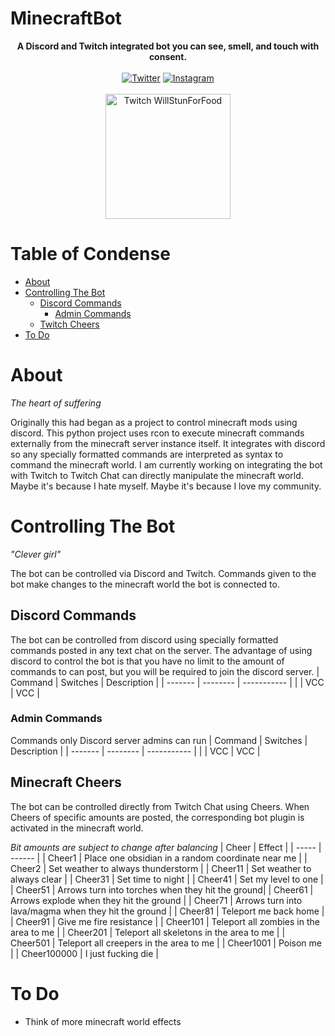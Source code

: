 # MinecraftBot
<p align="center">
  <b>A Discord and Twitch integrated bot you can see, smell, and touch with consent.</b>
  <br><br>
  <a href="https://twitter.com/intent/follow?screen_name=jcmkyoutube"><img src="https://img.shields.io/twitter/follow/jcmkyoutube?style=social&logo=twitter" alt="Twitter"></a>
  <a href="https://www.instagram.com/just.call.me.koko"><img src="https://img.shields.io/badge/Follow%20Me-Instagram-orange" alt="Instagram"/></a>
  <br><br>
  <a href="https://www.twitch.tv/willstunforfood"><img src="https://assets.stickpng.com/images/580b57fcd9996e24bc43c540.png" alt="Twitch WillStunForFood" width="200"></a>
</p>
 
# Table of Condense
- [About](#about)
- [Controlling The Bot](#controlling-the-bot)
  - [Discord Commands](#discord-commands)
    - [Admin Commands](#admin-commands)
  - [Twitch Cheers](#minecraft-cheers)
- [To Do](#to-do)

# About
*The heart of suffering*

Originally this had began as a project to control minecraft mods using discord. This python project uses rcon to execute minecraft commands externally from the minecraft server instance itself. It integrates with discord so any specially formatted commands are interpreted as syntax to command the minecraft world. I am currently working on integrating the bot with Twitch to Twitch Chat can directly manipulate the minecraft world. Maybe it's because I hate myself. Maybe it's because I love my community.

# Controlling The Bot
*"Clever girl"*

The bot can be controlled via Discord and Twitch. Commands given to the bot make changes to the minecraft world the bot is connected to.

## Discord Commands
The bot can be controlled from discord using specially formatted commands posted in any text chat on the server. The advantage of using discord to control the bot is that you have no limit to the amount of commands to can post, but you will be required to join the discord server.
| Command | Switches | Description |
| ------- | -------- | ----------- |
|         | VCC      | VCC         |

### Admin Commands
Commands only Discord server admins can run
| Command | Switches | Description |
| ------- | -------- | ----------- |
|         | VCC      | VCC         |

## Minecraft Cheers
The bot can be controlled directly from Twitch Chat using Cheers. When Cheers of specific amounts are posted, the corresponding bot plugin is activated in the minecraft world.

*Bit amounts are subject to change after balancing*
| Cheer | Effect |
| ----- | ------ |
| Cheer1  | Place one obsidian in a random coordinate near me |
| Cheer2  | Set weather to always thunderstorm |
| Cheer11 | Set weather to always clear |
| Cheer31 | Set time to night |
| Cheer41 | Set my level to one |
| Cheer51 | Arrows turn into torches when they hit the ground|
| Cheer61 | Arrows explode when they hit the ground |
| Cheer71 | Arrows turn into lava/magma when they hit the ground |
| Cheer81 | Teleport me back home |
| Cheer91 | Give me fire resistance |
| Cheer101 | Teleport all zombies in the area to me |
| Cheer201 | Teleport all skeletons in the area to me |
| Cheer501 | Teleport all creepers in the area to me |
| Cheer1001 | Poison me |
| Cheer100000 | I just fucking die |

# To Do
- Think of more minecraft world effects
